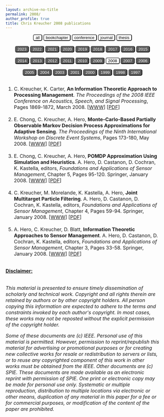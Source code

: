 ```yaml
---
layout: archive-no-title
permalink: 2008/
author_profile: true
title: Chris Kreucher 2008 publications
---
```


<center>
<a href="../complete-bibliography/"><button type="button" class="button button3" style="background-color:#ffffff;color:#000000;outline:none;border-radius:5px"> all </button></a>
<a href="../bookchapter/"><button type="button" class="button button3" style="background-color:#ffffff;color:#000000;outline:none;border-radius:5px"> bookchapter</button></a>
<a href="../conference/"><button type="button" class="button button3" style="background-color:#ffffff;color:#000000;outline:none;border-radius:5px"> conference</button></a>
<a href="../journal/"><button type="button" class="button button3" style="background-color:#ffffff;color:#000000;outline:none;border-radius:5px"> journal</button></a>
<a href="../thesis/"><button type="button" class="button button3" style="background-color:#ffffff;color:#000000;outline:none;border-radius:5px"> thesis</button></a>
</center>
<br>
<center>
<a href="../2023/"><button type="button" class="btn" style="background-color:#5C5C5C;color:#ffffff;outline:none;border-radius:5px"> 2023</button></a>
<a href="../2022/"><button type="button" class="btn" style="background-color:#5C5C5C;color:#ffffff;outline:none;border-radius:5px"> 2022</button></a>
<a href="../2021/"><button type="button" class="btn" style="background-color:#5C5C5C;color:#ffffff;outline:none;border-radius:5px"> 2021</button></a>
<a href="../2020/"><button type="button" class="btn" style="background-color:#5C5C5C;color:#ffffff;outline:none;border-radius:5px"> 2020</button></a>
<a href="../2019/"><button type="button" class="btn" style="background-color:#5C5C5C;color:#ffffff;outline:none;border-radius:5px"> 2019</button></a>
<a href="../2018/"><button type="button" class="btn" style="background-color:#5C5C5C;color:#ffffff;outline:none;border-radius:5px"> 2018</button></a>
<a href="../2017/"><button type="button" class="btn" style="background-color:#5C5C5C;color:#ffffff;outline:none;border-radius:5px"> 2017</button></a>
<a href="../2016/"><button type="button" class="btn" style="background-color:#5C5C5C;color:#ffffff;outline:none;border-radius:5px"> 2016</button></a>
<a href="../2015/"><button type="button" class="btn" style="background-color:#5C5C5C;color:#ffffff;outline:none;border-radius:5px"> 2015</button></a><br><br>
<a href="../2014/"><button type="button" class="btn" style="background-color:#5C5C5C;color:#ffffff;outline:none;border-radius:5px"> 2014</button></a>
<a href="../2013/"><button type="button" class="btn" style="background-color:#5C5C5C;color:#ffffff;outline:none;border-radius:5px"> 2013</button></a>
<a href="../2012/"><button type="button" class="btn" style="background-color:#5C5C5C;color:#ffffff;outline:none;border-radius:5px"> 2012</button></a>
<a href="../2011/"><button type="button" class="btn" style="background-color:#5C5C5C;color:#ffffff;outline:none;border-radius:5px"> 2011</button></a>
<a href="../2010/"><button type="button" class="btn" style="background-color:#5C5C5C;color:#ffffff;outline:none;border-radius:5px"> 2010</button></a>
<a href="../2009/"><button type="button" class="btn" style="background-color:#5C5C5C;color:#ffffff;outline:none;border-radius:5px"> 2009</button></a>
<a href="../2008/"><button type="button" class="button button3" style="background-color:#ffffff;color:#000000;outline:none;border-radius:5px"> 2008</button></a>
<a href="../2007/"><button type="button" class="btn" style="background-color:#5C5C5C;color:#ffffff;outline:none;border-radius:5px"> 2007</button></a>
<a href="../2006/"><button type="button" class="btn" style="background-color:#5C5C5C;color:#ffffff;outline:none;border-radius:5px"> 2006</button></a><br><br>
<a href="../2005/"><button type="button" class="btn" style="background-color:#5C5C5C;color:#ffffff;outline:none;border-radius:5px"> 2005</button></a>
<a href="../2004/"><button type="button" class="btn" style="background-color:#5C5C5C;color:#ffffff;outline:none;border-radius:5px"> 2004</button></a>
<a href="../2003/"><button type="button" class="btn" style="background-color:#5C5C5C;color:#ffffff;outline:none;border-radius:5px"> 2003</button></a>
<a href="../2001/"><button type="button" class="btn" style="background-color:#5C5C5C;color:#ffffff;outline:none;border-radius:5px"> 2001</button></a>
<a href="../2000/"><button type="button" class="btn" style="background-color:#5C5C5C;color:#ffffff;outline:none;border-radius:5px"> 2000</button></a>
<a href="../1999/"><button type="button" class="btn" style="background-color:#5C5C5C;color:#ffffff;outline:none;border-radius:5px"> 1999</button></a>
<a href="../1998/"><button type="button" class="btn" style="background-color:#5C5C5C;color:#ffffff;outline:none;border-radius:5px"> 1998</button></a>
<a href="../1997/"><button type="button" class="btn" style="background-color:#5C5C5C;color:#ffffff;outline:none;border-radius:5px"> 1997</button></a>
<br><br>
</center><font size="-0.5">
<ol id = "reverse_numbering">
<li>
 C. Kreucher,  K. Carter, <b>An Information Theoretic Approach to Processing Management</b>. <em>The Proceedings of the 2008 IEEE Conference on Acoustics, Speech, and Signal Processing</em>,  Pages 1869-1872, March 2008. [<a href = "http://doi.org/10.1109/ICASSP.2008.4517998">WWW</a>] [<a href="../papers/2008ICASSP.pdf">PDF</a>]
</li>
<br>
<li>
 E. Chong,  C. Kreucher,  A. Hero, <b>Monte-Carlo-Based Partially Observable Markov Decision Process Approximations for Adaptive Sensing</b>. <em>The Proceedings of the Ninth International Workshop on Discrete Event Systems</em>,  Pages 173-180, May 2008. [<a href = "http://doi.org/10.1109/WODES.2008.4605941">WWW</a>] [<a href="../papers/2008WODES.pdf">PDF</a>]
</li>
<br>
<li>
 E. Chong,  C. Kreucher,  A. Hero, <b>POMDP Approximation Using Simulation and Heuristics</b>. A. Hero,  D. Castanon,  D. Cochran,  K. Kastella, editors, <em>Foundations and Applications of Sensor Management</em>, Chapter 5, Pages 95-120. Springer, January 2008. [<a href = "http://doi.org/10.1007/978-0-387-49819-5_5">WWW</a>] [<a href="../papers/2008SpringerChapter5_pre.pdf">PDF</a>]
</li>
<br>
<li>
 C. Kreucher,  M. Morelande,  K. Kastella,  A. Hero, <b>Joint Multitarget Particle Filtering</b>. A. Hero,  D. Castanon,  D. Cochran,  K. Kastella, editors, <em>Foundations and Applications of Sensor Management</em>, Chapter 4, Pages 59-94. Springer, January 2008. [<a href = "http://doi.org/10.1007/978-0-387-49819-5_4">WWW</a>] [<a href="../papers/2008SpringerChapter4_pre.pdf">PDF</a>]
</li>
<br>
<li>
 A. Hero,  C. Kreucher,  D. Blatt, <b>Information Theoretic Approaches to Sensor Management</b>. A. Hero,  D. Castanon,  D. Cochran,  K. Kastella, editors, <em>Foundations and Applications of Sensor Management</em>, Chapter 3, Pages 33-58. Springer, January 2008. [<a href = "http://doi.org/10.1007/978-0-387-49819-5_3">WWW</a>] [<a href="../papers/2008SpringerChapter3_pre.pdf">PDF</a>]
</li>
<br>
</ol>
<script type="text/javascript">
var reverse=document.getElementById('reverse_numbering');
reverse.style.listStyle='none';
reverse.style.textIndent='-23px';
var li=reverse.getElementsByTagName('li');
for(var i=0; i<li.length; i++){
li[i].insertBefore(document.createTextNode(li.length-i+'. '), li[i].firstChild);}
</script>
<u><b>Disclaimer:</b></u><br><br>
<p><em>
This material is presented to ensure timely dissemination of scholarly and 
        technical work. Copyright and all rights therein are retained by authors or by other copyright holders.
        All person copying this information are expected to adhere to the terms and constraints invoked by each 
        author's copyright. In most cases, these works may not be reposted without the explicit permission of 
        the copyright holder. 
</em></p>
<p><em>
Some of these documents are (c) IEEE. Personal use of this material is permitted. However, 
        permission to reprint/republish this material for advertising or promotional purposes or for creating 
        new collective works for resale or redistribution to servers or lists, or to reuse any copyrighted
        component of this work in other works must be obtained from the IEEE.
Other documents are (c) SPIE. These documents are made available as an electronic reprint with 
        permission of SPIE. One print or electronic copy may be made for personal use only. Systematic or multiple 
        reproduction, distribution to multiple locations via electronic or other means, duplication of any material 
        in this paper for a fee or for commercial purposes, or modification of the content of the paper are prohibited.
</em></p>